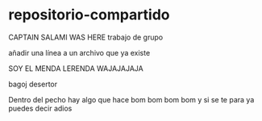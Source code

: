 repositorio-compartido
======================

CAPTAIN SALAMI WAS HERE
trabajo de grupo

añadir una línea a un archivo que ya existe

SOY EL MENDA LERENDA WAJAJAJAJA

bagoj desertor

Dentro del pecho hay algo que hace bom bom bom bom y si se te para ya puedes
decir adios
